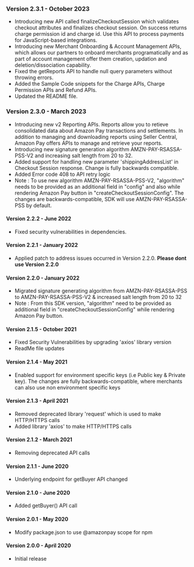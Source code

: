 ### Version 2.3.1 - October 2023
* Introducing new API called finalizeCheckoutSession which validates checkout attributes and finalizes checkout session. On success returns charge permission id and charge id. Use this API to process payments for JavaScript-based integrations.
* Introducing new Merchant Onboarding & Account Management APIs, which allows our partners to onboard merchants programatically and as part of account management offer them creation, updation and deletion/dissociation capability.
* Fixed the getReports API to handle null query parameters without throwing errors.
* Added the Sample Code snippets for the Charge APIs, Charge Permission APIs and Refund APIs.
* Updated the README file.

### Version 2.3.0 - March 2023
* Introducing new v2 Reporting APIs. Reports allow you to retieve consolidated data about Amazon Pay transactions and settlements. In addition to managing and downloading reports using Seller Central, Amazon Pay offers APIs to manage and retrieve your reports.
* Introducing new signature generation algorithm AMZN-PAY-RSASSA-PSS-V2 and increasing salt length from 20 to 32.
* Added support for handling new parameter 'shippingAddressList' in Checkout Session response. Change is fully backwards compatible.
* Added Error code 408 to API retry logic
* Note : To use new algorithm AMZN-PAY-RSASSA-PSS-V2, "algorithm" needs to be provided as an additional field in "config" and also while rendering Amazon Pay button in "createCheckoutSessionConfig". The changes are backwards-compatible, SDK will use AMZN-PAY-RSASSA-PSS by default.
 
#### Version 2.2.2 - June 2022
* Fixed security vulnerabilities in dependencies.

#### Version 2.2.1 - January 2022
* Applied patch to address issues occurred in Version 2.2.0.
**Please dont use Version 2.2.0**

#### Version 2.2.0 - January 2022
* Migrated signature generating algorithm from AMZN-PAY-RSASSA-PSS to AMZN-PAY-RSASSA-PSS-V2 & increased salt length from 20 to 32
* Note : From this SDK version, "algorithm" need to be provided as additional field in "createCheckoutSessionConfig" while rendering Amazon Pay button.

#### Version 2.1.5 - October 2021
* Fixed Security Vulnerabilities by upgrading 'axios' library version
* ReadMe file updates

#### Version 2.1.4 - May 2021
* Enabled support for environment specific keys (i.e Public key & Private key). The changes are fully backwards-compatible, where merchants can also use non environment specific keys

#### Version 2.1.3 - April 2021
* Removed deprecated library 'request' which is used to make HTTP/HTTPS calls
* Added library 'axios' to make HTTP/HTTPS calls

#### Version 2.1.2 - March 2021
* Removing deprecated API calls

#### Version 2.1.1 - June 2020
* Underlying endpoint for getBuyer API changed

#### Version 2.1.0 - June 2020
* Added getBuyer() API call

#### Version 2.0.1 - May 2020
* Modify package.json to use @amazonpay scope for npm

#### Version 2.0.0 - April 2020
* Initial release

